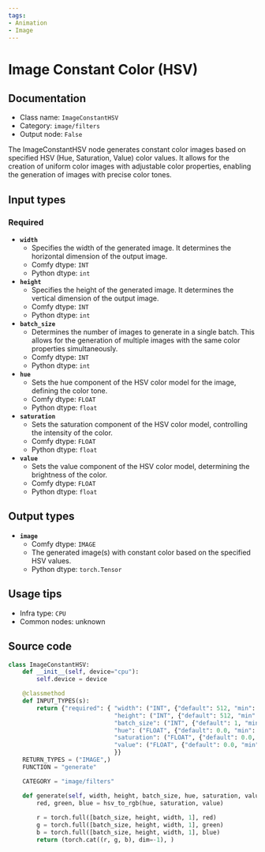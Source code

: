 ```yaml
---
tags:
- Animation
- Image
---
```


# Image Constant Color (HSV)
## Documentation
- Class name: `ImageConstantHSV`
- Category: `image/filters`
- Output node: `False`

The ImageConstantHSV node generates constant color images based on specified HSV (Hue, Saturation, Value) color values. It allows for the creation of uniform color images with adjustable color properties, enabling the generation of images with precise color tones.
## Input types
### Required
- **`width`**
    - Specifies the width of the generated image. It determines the horizontal dimension of the output image.
    - Comfy dtype: `INT`
    - Python dtype: `int`
- **`height`**
    - Specifies the height of the generated image. It determines the vertical dimension of the output image.
    - Comfy dtype: `INT`
    - Python dtype: `int`
- **`batch_size`**
    - Determines the number of images to generate in a single batch. This allows for the generation of multiple images with the same color properties simultaneously.
    - Comfy dtype: `INT`
    - Python dtype: `int`
- **`hue`**
    - Sets the hue component of the HSV color model for the image, defining the color tone.
    - Comfy dtype: `FLOAT`
    - Python dtype: `float`
- **`saturation`**
    - Sets the saturation component of the HSV color model, controlling the intensity of the color.
    - Comfy dtype: `FLOAT`
    - Python dtype: `float`
- **`value`**
    - Sets the value component of the HSV color model, determining the brightness of the color.
    - Comfy dtype: `FLOAT`
    - Python dtype: `float`
## Output types
- **`image`**
    - Comfy dtype: `IMAGE`
    - The generated image(s) with constant color based on the specified HSV values.
    - Python dtype: `torch.Tensor`
## Usage tips
- Infra type: `CPU`
- Common nodes: unknown


## Source code
```python
class ImageConstantHSV:
    def __init__(self, device="cpu"):
        self.device = device

    @classmethod
    def INPUT_TYPES(s):
        return {"required": { "width": ("INT", {"default": 512, "min": 1, "max": MAX_RESOLUTION, "step": 1}),
                              "height": ("INT", {"default": 512, "min": 1, "max": MAX_RESOLUTION, "step": 1}),
                              "batch_size": ("INT", {"default": 1, "min": 1, "max": 4096}),
                              "hue": ("FLOAT", {"default": 0.0, "min": 0.0, "max": 1.0, "step": 0.001}),
                              "saturation": ("FLOAT", {"default": 0.0, "min": 0.0, "max": 1.0, "step": 0.001}),
                              "value": ("FLOAT", {"default": 0.0, "min": 0.0, "max": 1.0, "step": 0.001}),
                              }}
    RETURN_TYPES = ("IMAGE",)
    FUNCTION = "generate"

    CATEGORY = "image/filters"

    def generate(self, width, height, batch_size, hue, saturation, value):
        red, green, blue = hsv_to_rgb(hue, saturation, value)
        
        r = torch.full([batch_size, height, width, 1], red)
        g = torch.full([batch_size, height, width, 1], green)
        b = torch.full([batch_size, height, width, 1], blue)
        return (torch.cat((r, g, b), dim=-1), )

```
